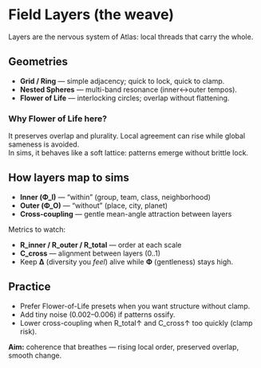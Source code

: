 # Field Layers (the weave)

Layers are the nervous system of Atlas: local threads that carry the whole.

## Geometries
- **Grid / Ring** — simple adjacency; quick to lock, quick to clamp.
- **Nested Spheres** — multi-band resonance (inner↔outer tempos).
- **Flower of Life** — interlocking circles; overlap without flattening.

### Why Flower of Life here?
It preserves overlap and plurality. Local agreement can rise while global sameness is avoided.  
In sims, it behaves like a soft lattice: patterns emerge without brittle lock.

## How layers map to sims
- **Inner (Φ_I)** — “within” (group, team, class, neighborhood)
- **Outer (Φ_O)** — “without” (place, city, planet)
- **Cross-coupling** — gentle mean-angle attraction between layers

Metrics to watch:
- **R_inner / R_outer / R_total** — order at each scale
- **C_cross** — alignment between layers (0..1)
- Keep **Δ** (diversity you *feel*) alive while **Φ** (gentleness) stays high.

## Practice
- Prefer Flower-of-Life presets when you want structure without clamp.
- Add tiny noise (0.002–0.006) if patterns ossify.
- Lower cross-coupling when R_total↑ and C_cross↑ too quickly (clamp risk).

**Aim:** coherence that breathes — rising local order, preserved overlap, smooth change.

